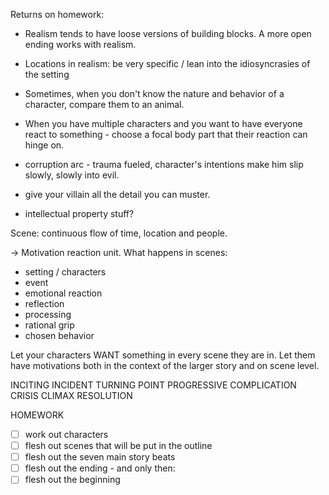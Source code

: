 Returns on homework: 
- Realism tends to have loose versions of building blocks. A more open ending works with realism.
- Locations in realism: be very specific / lean into the idiosyncrasies of the setting
- Sometimes, when you don't know the nature and behavior of a character, compare them to an animal.
- When you have multiple characters and you want to have everyone react to something - choose a focal body part that their reaction can hinge on. 
- corruption arc - trauma fueled, character's intentions make him slip slowly, slowly into evil. 
- give your villain all the detail you can muster. 

- intellectual property stuff? 

Scene: continuous flow of time, location and people. 

-> Motivation reaction unit.  What happens in scenes: 
- setting / characters
- event
- emotional reaction
- reflection
- processing
- rational grip
- chosen behavior

Let your characters WANT something in every scene they are in. Let them have motivations both in the context of the larger story and on scene level. 

INCITING INCIDENT
TURNING POINT PROGRESSIVE COMPLICATION 
CRISIS
CLIMAX
RESOLUTION


HOMEWORK
- [ ] work out characters
- [ ] flesh out scenes that will be put in the outline
- [ ] flesh out the seven main story beats
- [ ] flesh out the ending - and only then: 
- [ ] flesh out the beginning